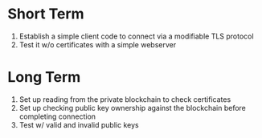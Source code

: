# Short Term
1. Establish a simple client code to connect via a modifiable TLS protocol
2. Test it w/o certificates with a simple webserver
# Long Term
1. Set up reading from the private blockchain to check certificates
2. Set up checking public key ownership against the blockchain before completing connection
3. Test w/ valid and invalid public keys
